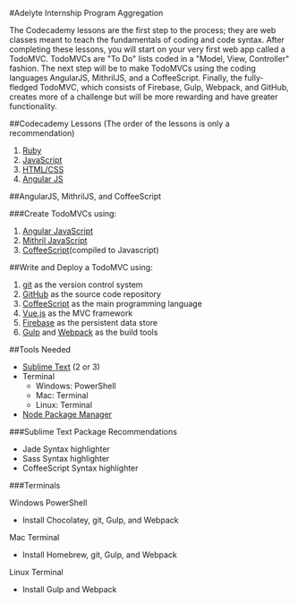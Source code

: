 #Adelyte Internship Program Aggregation

The Codecademy lessons are the first step to the process; they are web classes meant to teach the fundamentals of coding and code syntax. After completing these lessons, you will start on your very first web app called a TodoMVC. TodoMVCs are "To Do" lists coded in a "Model, View, Controller" fashion. The next step will be to make TodoMVCs using the coding languages AngularJS, MithrilJS, and a CoffeeScript. Finally, the fully-fledged TodoMVC, which consists of Firebase, Gulp, Webpack, and GitHub, creates more of a challenge but will be more rewarding and have greater functionality.

##Codecademy Lessons
(The order of the lessons is only a recommendation)

1. [Ruby](http://www.codecademy.com/tracks/ruby)
2. [JavaScript](http://www.codecademy.com/tracks/javascript)
3. [HTML/CSS](http://www.codecademy.com/tracks/web)
4. [Angular JS](http://www.codecademy.com/learn/learn-angularjs)

##AngularJS, MithrilJS, and CoffeeScript

###Create TodoMVCs using:

1. [Angular JavaScript](https://angularjs.org/)
2. [Mithril JavaScript](https://lhorie.github.io/mithril/)
3. [CoffeeScript](http://coffeescript.org/)(compiled to Javascript)

##Write and Deploy a TodoMVC using:

1. [git](http://www.git-scm.com) as the version control system
2. [GitHub](http://www.github.com) as the source code repository
3. [CoffeeScript](http://coffeescript.org) as the main programming language
4. [Vue.js](http://www.vuejs.org) as the MVC framework
5. [Firebase](http://www.firebase.com) as the persistent data store
6. [Gulp](http://gulpjs.com) and [Webpack](http://www.webpack.github.io) as the build tools

##Tools Needed

- [Sublime Text](http://www.sublimetext.com) (2 or 3)
- Terminal
	- Windows: PowerShell
	- Mac: Terminal
	- Linux: Terminal
- [Node Package Manager](https://www.npmjs.com/)

###Sublime Text Package Recommendations

- Jade Syntax highlighter
- Sass Syntax highlighter
- CoffeeScript Syntax highlighter

###Terminals

Windows PowerShell
- Install Chocolatey, git, Gulp, and Webpack

Mac Terminal
- Install Homebrew, git, Gulp, and Webpack

Linux Terminal
- Install Gulp and Webpack